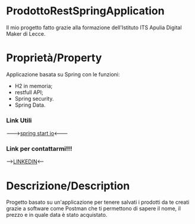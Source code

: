 # ProdottoRestSpringApplication
Il mio progetto fatto grazie alla formazione dell'Istituto ITS Apulia Digital Maker di Lecce.

# Proprietà/Property
Applicazione basata su Spring con le funzioni:
- H2 in memoria;
- restfull API;
- Spring security.
- Spring Data.

### Link Utili 
--->[spring start io](https://start.spring.io/)<---

### Link per contattarmi!!!
-->[LINKEDIN](https://www.linkedin.com/in/michele-silvestri-843b4022a/)<--


# Descrizione/Description
Progetto basato su un'applicazione per tenere salvati i prodotti da te creati grazie a software come Postman che ti permettono di sapere il nome, il prezzo e in quale data è stato acquistato.


